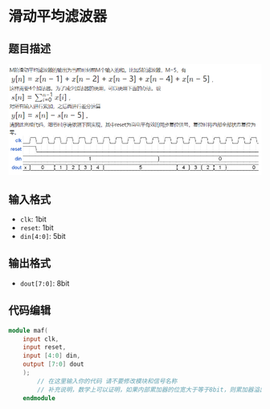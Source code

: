 # 滑动平均滤波器

## 题目描述

![滑动平均滤波器](../assets/滑动平均滤波器.png)

## 输入格式

- `clk`: 1bit
- `reset`: 1bit
- `din[4:0]`: 5bit

## 输出格式

- `dout[7:0]`: 8bit

## 代码编辑

```verilog
module maf(
    input clk,
    input reset,
    input [4:0] din,
    output [7:0] dout
    );
        // 在这里输入你的代码 请不要修改模块和信号名称
		// 补充说明，数学上可以证明，如果内部累加器的位宽大于等于8bit，则累加器溢出不影响结果的正确性
    endmodule
```